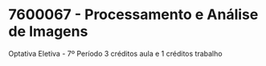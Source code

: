 # 7600067 - Processamento e Análise de Imagens
Optativa Eletiva - 7º Período
3 créditos aula e 1 créditos trabalho
